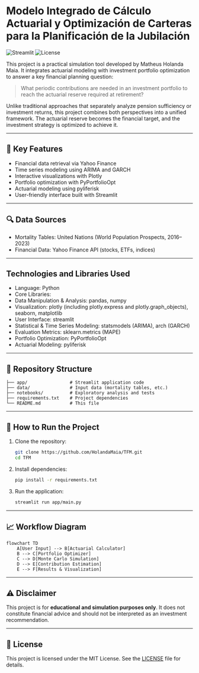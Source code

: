 
# Modelo Integrado de Cálculo Actuarial y Optimización de Carteras para la Planificación de la Jubilación

![Streamlit](https://img.shields.io/badge/Streamlit-App-orange)
![License]([https://img.shields.io/badge/License-MIT-green])

This project is a practical simulation tool developed by Matheus Holanda Maia. It integrates actuarial modeling with investment portfolio optimization to answer a key financial planning question:

> What periodic contributions are needed in an investment portfolio to reach the actuarial reserve required at retirement?

Unlike traditional approaches that separately analyze pension sufficiency or investment returns, this project combines both perspectives into a unified framework. The actuarial reserve becomes the financial target, and the investment strategy is optimized to achieve it.

---

## 🎯 Key Features


- Financial data retrieval via Yahoo Finance
- Time series modeling using ARIMA and GARCH
- Interactive visualizations with Plotly
- Portfolio optimization with PyPortfolioOpt
- Actuarial modeling using pyliferisk
- User-friendly interface built with Streamlit

---

## 🔍 Data Sources

- Mortality Tables: United Nations (World Population Prospects, 2016–2023)
- Financial Data: Yahoo Finance API (stocks, ETFs, indices)
---

## Technologies and Libraries Used

- Language: Python
- Core Libraries:
- Data Manipulation & Analysis: pandas, numpy
- Visualization: plotly (including plotly.express and plotly.graph_objects), seaborn, matplotlib
- User Interface: streamlit
- Statistical & Time Series Modeling: statsmodels (ARIMA), arch (GARCH)
- Evaluation Metrics: sklearn.metrics (MAPE)
- Portfolio Optimization: PyPortfolioOpt
- Actuarial Modeling: pyliferisk

---

## 📂 Repository Structure

```
├── app/                # Streamlit application code
├── data/               # Input data (mortality tables, etc.)
├── notebooks/          # Exploratory analysis and tests
├── requirements.txt    # Project dependencies
└── README.md           # This file
```

---

## 🚀 How to Run the Project

1. Clone the repository:
   ```bash
   git clone https://github.com/HolandaMaia/TFM.git
   cd TFM
   ```
2. Install dependencies:
   ```bash
   pip install -r requirements.txt
   ```
3. Run the application:
   ```bash
   streamlit run app/main.py
   ```

---

## 📈 Workflow Diagram

```mermaid
flowchart TD
    A[User Input] --> B[Actuarial Calculator]
    B --> C[Portfolio Optimizer]
    C --> D[Monte Carlo Simulation]
    D --> E[Contribution Estimation]
    E --> F[Results & Visualization]
```

---

## ⚠️ Disclaimer

This project is for **educational and simulation purposes only**. It does not constitute financial advice and should not be interpreted as an investment recommendation.

---

## 📜 License

This project is licensed under the MIT License. See the [LICENSE](LICENSE) file for details.
